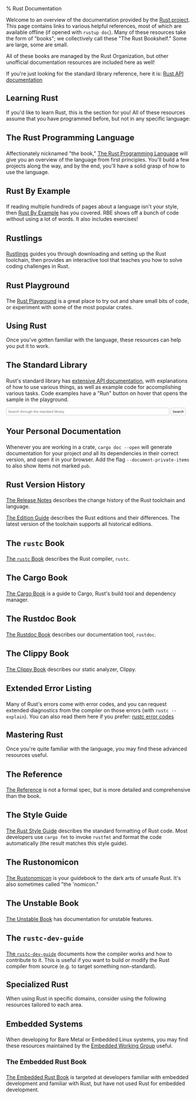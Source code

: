 % Rust Documentation

<style>
nav {
    display: none;
}
h3 {
    font-size: 1.35rem;
}
h4 {
    font-size: 1.1rem;
}

/* Formatting for docs search bar */
#search-input {
    width: calc(100% - 58px);
}
#search-but {
    cursor: pointer;
}
#search-but, #search-input {
    padding: 4px;
    border: 1px solid #ccc;
    border-radius: 3px;
    outline: none;
    font-size: 0.7em;
    background-color: #fff;
}
#search-but:hover, #search-input:focus {
    border-color: #55a9ff;
}

/* Formatting for external link icon */
svg.external-link {
  display: inline-block;
  position: relative;
  vertical-align: super;
  width: 0.7rem;
  height: 0.7rem;
  padding-left: 2px;
  top: 3px;
}
</style>

Welcome to an overview of the documentation provided by the [Rust
project]. This page contains links to various helpful references,
most of which are available offline (if opened with `rustup doc`). Many of these
resources take the form of "books"; we collectively call these "The Rust
Bookshelf." Some are large, some are small.

All of these books are managed by the Rust Organization, but other unofficial
documentation resources are included here as well!

If you're just looking for the standard library reference, here it is:
[Rust API documentation](std/index.html)


## Learning Rust

If you'd like to learn Rust, this is the section for you! All of these resources
assume that you have programmed before, but not in any specific language:

### The Rust Programming Language

Affectionately nicknamed "the book," [The Rust Programming Language](book/index.html)
will give you an overview of the language from first principles. You'll build a
few projects along the way, and by the end, you'll have a solid grasp of how to
use the language.

### Rust By Example

If reading multiple hundreds of pages about a language isn't your style, then
[Rust By Example](rust-by-example/index.html) has you covered. RBE shows off a
bunch of code without using a lot of words. It also includes exercises!

### Rustlings

[Rustlings](https://github.com/rust-lang/rustlings) guides you
through downloading and setting up the Rust toolchain, then provides an
interactive tool that teaches you how to solve coding challenges in Rust.

### Rust Playground

The [Rust Playground](https://play.rust-lang.org) is a great place
to try out and share small bits of code, or experiment with some of the most
popular crates.


## Using Rust

Once you've gotten familiar with the language, these resources can help you put
it to work.

### The Standard Library

Rust's standard library has [extensive API documentation](std/index.html), with
explanations of how to use various things, as well as example code for
accomplishing various tasks. Code examples have a "Run" button on hover that
opens the sample in the playground.

<div>
  <form action="std/index.html" method="get">
    <input id="search-input" type="search" name="search"
           placeholder="Search through the standard library"/>
    <button id="search-but">Search</button>
  </form>
</div>

### Your Personal Documentation

Whenever you are working in a crate, `cargo doc --open` will generate
documentation for your project _and_ all its dependencies in their correct
version, and open it in your browser. Add the flag `--document-private-items` to
also show items not marked `pub`.

### Rust Version History

[The Release Notes](releases.html) describes the change history of the Rust
toolchain and language.

[The Edition Guide](edition-guide/index.html) describes the Rust editions and
their differences. The latest version of the toolchain supports all
historical editions.

### The `rustc` Book

[The `rustc` Book](rustc/index.html) describes the Rust compiler, `rustc`.

### The Cargo Book

[The Cargo Book](cargo/index.html) is a guide to Cargo, Rust's build tool and
dependency manager.

### The Rustdoc Book

[The Rustdoc Book](rustdoc/index.html) describes our documentation tool, `rustdoc`.

### The Clippy Book

[The Clippy Book](clippy/index.html) describes our static analyzer, Clippy.

### Extended Error Listing

Many of Rust's errors come with error codes, and you can request extended
diagnostics from the compiler on those errors (with `rustc --explain`). You can
also read them here if you prefer: [rustc error codes](error_codes/index.html)


## Mastering Rust

Once you're quite familiar with the language, you may find these advanced
resources useful.

### The Reference

[The Reference](reference/index.html) is not a formal spec, but is more detailed
and comprehensive than the book.

### The Style Guide

[The Rust Style Guide](style-guide/index.html) describes the standard formatting
of Rust code. Most developers use `cargo fmt` to invoke `rustfmt` and format the
code automatically (the result matches this style guide).

### The Rustonomicon

[The Rustonomicon](nomicon/index.html) is your guidebook to the dark arts of
unsafe Rust. It's also sometimes called "the 'nomicon."

### The Unstable Book

[The Unstable Book](unstable-book/index.html) has documentation for unstable
features.

### The `rustc-dev-guide`

[The `rustc-dev-guide`](https://rustc-dev-guide.rust-lang.org/)
documents how the compiler works and how to contribute to it. This is useful if
you want to build or modify the Rust compiler from source (e.g. to target
something non-standard).


## Specialized Rust

When using Rust in specific domains, consider using the following resources
tailored to each area.

### Embedded Systems

When developing for Bare Metal or Embedded Linux systems, you may find these
resources maintained by the [Embedded Working Group] useful.

[Embedded Working Group]: https://github.com/rust-embedded

#### The Embedded Rust Book

[The Embedded Rust Book] is targeted at developers familiar with embedded
development and familiar with Rust, but have not used Rust for embedded
development.

[The Embedded Rust Book]: embedded-book/index.html
[Rust project]: https://www.rust-lang.org

<script>
// check if a given link is external
function isExternalLink(url) {
  const tmp = document.createElement('a');
  tmp.href = url;
  return tmp.host !== window.location.host;
}

// Add the `external` class to all <a> tags with external links and append the external link SVG
function updateExternalAnchors() {
  /*
    External link SVG from Font-Awesome
    CC BY-SA 3.0 https://creativecommons.org/licenses/by-sa/3.0
    via Wikimedia Commons
  */
  const svgText = `<svg
     class='external-link'
     xmlns='http://www.w3.org/2000/svg'
     viewBox='0 -256 1850 1850'
     width='100%'
     height='100%'>
       <g transform='matrix(1,0,0,-1,30,1427)'>
         <path d='M 1408,608 V 288 Q 1408,169 1323.5,84.5 1239,0 1120,
           0 H 288 Q 169,0 84.5,84.5 0,169 0,288 v 832 Q 0,1239 84.5,1323.5 169,
           1408 288,1408 h 704 q 14,0 23,-9 9,-9 9,-23 v -64 q 0,-14 -9,-23 -9,
           -9 -23,-9 H 288 q -66,0 -113,-47 -47,-47 -47,-113 V 288 q 0,-66 47,
           -113 47,-47 113,-47 h 832 q 66,0 113,47 47,47 47,113 v 320 q 0,14 9,
           23 9,9 23,9 h 64 q 14,0 23,-9 9,-9 9,-23 z m 384,864 V 960 q 0,
           -26 -19,-45 -19,-19 -45,-19 -26,0 -45,19 L 1507,1091 855,439 q -10,
           -10 -23,-10 -13,0 -23,10 L 695,553 q -10,10 -10,23 0,13 10,23 l 652,
           652 -176,176 q -19,19 -19,45 0,26 19,45 19,19 45,19 h 512 q 26,0 45,
           -19 19,-19 19,-45 z' style='fill:currentColor' />
         </g>
     </svg>`;
  let allAnchors = document.getElementsByTagName("a");

  for (var i = 0; i < allAnchors.length; ++i) {
    let anchor = allAnchors[i];
    if (isExternalLink(anchor.href)) {
      anchor.classList.add("external");
      anchor.innerHTML += svgText;
    }
  }
}

// on page load, update external anchors
document.addEventListener("DOMContentLoaded", updateExternalAnchors);

</script>

